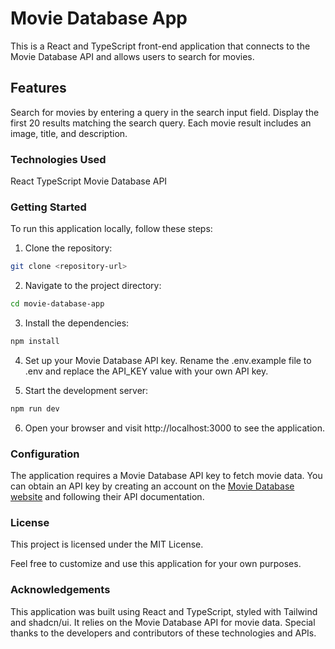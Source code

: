 # Movie Database App
This is a React and TypeScript front-end application that connects to the Movie Database API and allows users to search for movies.

## Features
Search for movies by entering a query in the search input field.
Display the first 20 results matching the search query.
Each movie result includes an image, title, and description.


### Technologies Used
React
TypeScript
Movie Database API


### Getting Started
To run this application locally, follow these steps:

1. Clone the repository:
```bash
git clone <repository-url>
```

2. Navigate to the project directory:
```bash
cd movie-database-app
```

3. Install the dependencies:
```bash
npm install
```

4. Set up your Movie Database API key. Rename the .env.example file to .env and replace the API_KEY value with your own API key.

5. Start the development server:
```bash
npm run dev
```

6. Open your browser and visit http://localhost:3000 to see the application.

### Configuration
The application requires a Movie Database API key to fetch movie data. You can obtain an API key by creating an account on the [Movie Database website](https://developer.themoviedb.org/reference/intro/getting-started) and following their API documentation.

### License
This project is licensed under the MIT License.

Feel free to customize and use this application for your own purposes.

### Acknowledgements
This application was built using React and TypeScript, styled with Tailwind and shadcn/ui.  It relies on the Movie Database API for movie data.  Special thanks to the developers and contributors of these technologies and APIs.